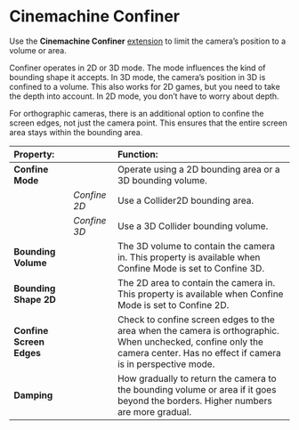# Cinemachine Confiner

Use the __Cinemachine Confiner__ [extension](CinemachineVirtualCameraExtensions.html) to limit the camera’s position to a volume or area.

Confiner operates in 2D or 3D mode.  The mode influences the kind of bounding shape it accepts. In 3D mode, the camera’s position in 3D is confined to a volume.  This also works for 2D games, but you need to take the depth into account.  In 2D mode, you don’t have to worry about depth.

For orthographic cameras, there is an additional option to confine the screen edges, not just the camera point.  This ensures that the entire screen area stays within the bounding area.

| **Property:** || **Function:** |
|:---|:---|:---|
| __Confine Mode__ || Operate using a 2D bounding area or a 3D bounding volume. |
| | _Confine 2D_ | Use a Collider2D bounding area. |
| | _Confine 3D_ | Use a 3D Collider bounding volume. |
| __Bounding Volume__ || The 3D volume to contain the camera in. This property is available when Confine Mode is set to Confine 3D. |
| __Bounding Shape 2D__ || The 2D area to contain the camera in. This property is available when Confine Mode is set to Confine 2D. |
| __Confine Screen Edges__ || Check to confine screen edges to the area when the camera is orthographic. When unchecked, confine only the camera center.  Has no effect if camera is in perspective mode. |
| __Damping__ || How gradually to return the camera to the bounding volume or area if it goes beyond the borders. Higher numbers are more gradual. |


